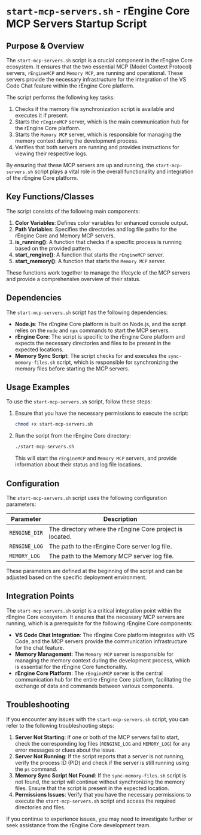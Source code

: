 # `start-mcp-servers.sh` - rEngine Core MCP Servers Startup Script

## Purpose & Overview

The `start-mcp-servers.sh` script is a crucial component in the rEngine Core ecosystem. It ensures that the two essential MCP (Model Context Protocol) servers, `rEngineMCP` and `Memory MCP`, are running and operational. These servers provide the necessary infrastructure for the integration of the VS Code Chat feature within the rEngine Core platform.

The script performs the following key tasks:

1. Checks if the memory file synchronization script is available and executes it if present.
2. Starts the `rEngineMCP` server, which is the main communication hub for the rEngine Core platform.
3. Starts the `Memory MCP` server, which is responsible for managing the memory context during the development process.
4. Verifies that both servers are running and provides instructions for viewing their respective logs.

By ensuring that these MCP servers are up and running, the `start-mcp-servers.sh` script plays a vital role in the overall functionality and integration of the rEngine Core platform.

## Key Functions/Classes

The script consists of the following main components:

1. **Color Variables**: Defines color variables for enhanced console output.
2. **Path Variables**: Specifies the directories and log file paths for the rEngine Core and Memory MCP servers.
3. **is_running()**: A function that checks if a specific process is running based on the provided pattern.
4. **start_rengine()**: A function that starts the `rEngineMCP` server.
5. **start_memory()**: A function that starts the `Memory MCP` server.

These functions work together to manage the lifecycle of the MCP servers and provide a comprehensive overview of their status.

## Dependencies

The `start-mcp-servers.sh` script has the following dependencies:

- **Node.js**: The rEngine Core platform is built on Node.js, and the script relies on the `node` and `npx` commands to start the MCP servers.
- **rEngine Core**: The script is specific to the rEngine Core platform and expects the necessary directories and files to be present in the expected locations.
- **Memory Sync Script**: The script checks for and executes the `sync-memory-files.sh` script, which is responsible for synchronizing the memory files before starting the MCP servers.

## Usage Examples

To use the `start-mcp-servers.sh` script, follow these steps:

1. Ensure that you have the necessary permissions to execute the script:

   ```bash
   chmod +x start-mcp-servers.sh
   ```

1. Run the script from the rEngine Core directory:

   ```bash
   ./start-mcp-servers.sh
   ```

   This will start the `rEngineMCP` and `Memory MCP` servers, and provide information about their status and log file locations.

## Configuration

The `start-mcp-servers.sh` script uses the following configuration parameters:

| Parameter | Description |
| --- | --- |
| `RENGINE_DIR` | The directory where the rEngine Core project is located. |
| `RENGINE_LOG` | The path to the rEngine Core server log file. |
| `MEMORY_LOG` | The path to the Memory MCP server log file. |

These parameters are defined at the beginning of the script and can be adjusted based on the specific deployment environment.

## Integration Points

The `start-mcp-servers.sh` script is a critical integration point within the rEngine Core ecosystem. It ensures that the necessary MCP servers are running, which is a prerequisite for the following rEngine Core components:

- **VS Code Chat Integration**: The rEngine Core platform integrates with VS Code, and the MCP servers provide the communication infrastructure for the chat feature.
- **Memory Management**: The `Memory MCP` server is responsible for managing the memory context during the development process, which is essential for the rEngine Core functionality.
- **rEngine Core Platform**: The `rEngineMCP` server is the central communication hub for the entire rEngine Core platform, facilitating the exchange of data and commands between various components.

## Troubleshooting

If you encounter any issues with the `start-mcp-servers.sh` script, you can refer to the following troubleshooting steps:

1. **Server Not Starting**: If one or both of the MCP servers fail to start, check the corresponding log files (`RENGINE_LOG` and `MEMORY_LOG`) for any error messages or clues about the issue.
2. **Server Not Running**: If the script reports that a server is not running, verify the process ID (PID) and check if the server is still running using the `ps` command.
3. **Memory Sync Script Not Found**: If the `sync-memory-files.sh` script is not found, the script will continue without synchronizing the memory files. Ensure that the script is present in the expected location.
4. **Permissions Issues**: Verify that you have the necessary permissions to execute the `start-mcp-servers.sh` script and access the required directories and files.

If you continue to experience issues, you may need to investigate further or seek assistance from the rEngine Core development team.
